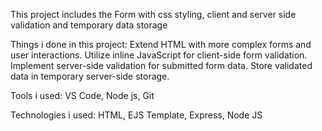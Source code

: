 This project includes the Form with css styling, client and server side validation and temporary data storage

Things i done in this project:
Extend HTML with more complex forms and user interactions.
Utilize inline JavaScript for client-side form validation.
Implement server-side validation for submitted form data.
Store validated data in temporary server-side storage.

Tools i used: 
VS Code, Node js, Git

Technologies i used:
HTML, EJS Template, Express, Node JS
